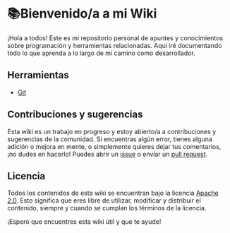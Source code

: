 # 📚Bienvenido/a a mi Wiki 

¡Hola a todos! Este es mi repositorio personal de apuntes y conocimientos sobre programación y herramientas relacionadas. Aquí iré documentando todo lo que aprenda a lo largo de mi camino como desarrollador. 

## Herramientas

* [Git](https://github.com/stbangr/wiki/blob/main/Herramientas/Git.md)

## Contribuciones y sugerencias

Esta wiki es un trabajo en progreso y estoy abierto/a a contribuciones y sugerencias de la comunidad. Si encuentras algún error, tienes alguna adición o mejora en mente, o simplemente quieres dejar tus comentarios, ¡no dudes en hacerlo! Puedes abrir un [issue](https://github.com/stbangr/wiki/issues) o enviar un [pull request](https://github.com/stbangr/wiki/pulls).


## Licencia 

Todos los contenidos de esta wiki se encuentran bajo la licencia [Apache 2.0](LICENSE.md). Esto significa que eres libre de utilizar, modificar y distribuir el contenido, siempre y cuando se cumplan los términos de la licencia. 

¡Espero que encuentres esta wiki útil y que te ayude! 
